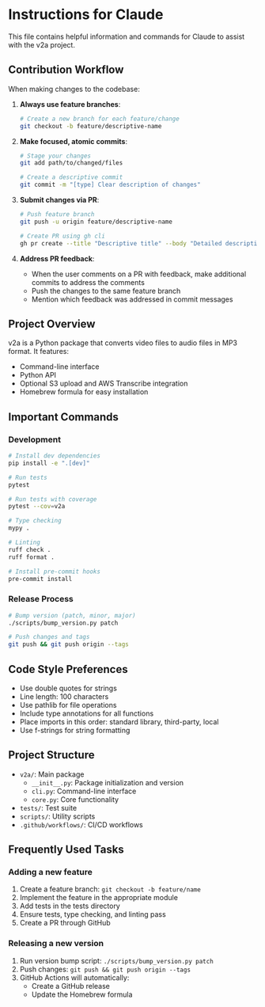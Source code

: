 # Instructions for Claude

This file contains helpful information and commands for Claude to assist with the v2a project.

## Contribution Workflow

When making changes to the codebase:

1. **Always use feature branches**:
   ```bash
   # Create a new branch for each feature/change
   git checkout -b feature/descriptive-name
   ```

2. **Make focused, atomic commits**:
   ```bash
   # Stage your changes
   git add path/to/changed/files
   
   # Create a descriptive commit
   git commit -m "[type] Clear description of changes"
   ```

3. **Submit changes via PR**:
   ```bash
   # Push feature branch
   git push -u origin feature/descriptive-name
   
   # Create PR using gh cli
   gh pr create --title "Descriptive title" --body "Detailed description"
   ```

4. **Address PR feedback**:
   - When the user comments on a PR with feedback, make additional commits to address the comments
   - Push the changes to the same feature branch
   - Mention which feedback was addressed in commit messages

## Project Overview
v2a is a Python package that converts video files to audio files in MP3 format. It features:
- Command-line interface
- Python API
- Optional S3 upload and AWS Transcribe integration
- Homebrew formula for easy installation

## Important Commands

### Development

```bash
# Install dev dependencies
pip install -e ".[dev]"

# Run tests
pytest

# Run tests with coverage
pytest --cov=v2a

# Type checking
mypy .

# Linting
ruff check .
ruff format .

# Install pre-commit hooks
pre-commit install
```

### Release Process

```bash
# Bump version (patch, minor, major)
./scripts/bump_version.py patch

# Push changes and tags
git push && git push origin --tags
```

## Code Style Preferences

- Use double quotes for strings
- Line length: 100 characters
- Use pathlib for file operations
- Include type annotations for all functions
- Place imports in this order: standard library, third-party, local
- Use f-strings for string formatting

## Project Structure

- `v2a/`: Main package
  - `__init__.py`: Package initialization and version
  - `cli.py`: Command-line interface
  - `core.py`: Core functionality
- `tests/`: Test suite
- `scripts/`: Utility scripts
- `.github/workflows/`: CI/CD workflows

## Frequently Used Tasks

### Adding a new feature

1. Create a feature branch: `git checkout -b feature/name`
2. Implement the feature in the appropriate module
3. Add tests in the tests directory
4. Ensure tests, type checking, and linting pass
5. Create a PR through GitHub

### Releasing a new version

1. Run version bump script: `./scripts/bump_version.py patch`
2. Push changes: `git push && git push origin --tags`
3. GitHub Actions will automatically:
   - Create a GitHub release
   - Update the Homebrew formula